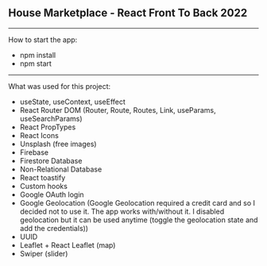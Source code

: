 ## House Marketplace - React Front To Back 2022

---

How to start the app:

- npm install
- npm start

---

What was used for this project:

- useState, useContext, useEffect
- React Router DOM (Router, Route, Routes, Link, useParams, useSearchParams)
- React PropTypes
- React Icons
- Unsplash (free images)
- Firebase
- Firestore Database
- Non-Relational Database
- React toastify
- Custom hooks
- Google OAuth login
- Google Geolocation (Google Geolocation required a credit card and so I decided not to use it. The app works with/without it. I disabled geolocation but it can be used anytime (toggle the geolocation state and add the credentials))
- UUID
- Leaflet + React Leaflet (map)
- Swiper (slider)
